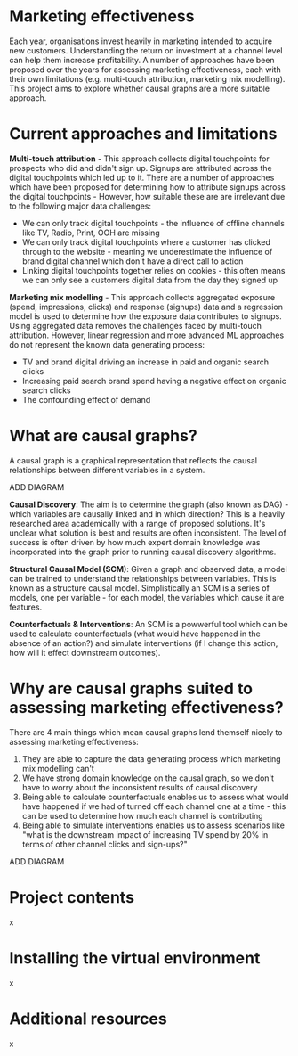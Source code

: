 # Marketing effectiveness
Each year, organisations invest heavily in marketing intended to acquire new customers. Understanding the return on investment at a channel level can help them increase profitability. A number of approaches have been proposed over the years for assessing marketing effectiveness, each with their own limitations (e.g. multi-touch attribution, marketing mix modelling). This project aims to explore whether causal graphs are a more suitable approach.

# Current approaches and limitations

**Multi-touch attribution** - This approach collects digital touchpoints for prospects who did and didn't sign up. Signups are attributed across the digital touchpoints which led up to it. There are a number of approaches which have been proposed for determining how to attribute signups across the digital touchpoints - However, how suitable these are are irrelevant due to the following major data challenges:
- We can only track digital touchpoints - the influence of offline channels like TV, Radio, Print, OOH are missing
- We can only track digital touchpoints where a customer has clicked through to the website - meaning we underestimate the influence of brand digital channel which don't have a direct call to action
- Linking digital touchpoints together relies on cookies - this often means we can only see a customers digital data from the day they signed up

**Marketing mix modelling** - This approach collects aggregated exposure (spend, impressions, clicks) and response (signups) data and a regression model is used to determine how the exposure data contributes to signups. Using aggregated data removes the challenges faced by multi-touch attribution. However, linear regression and more advanced ML approaches do not represent the known data generating process:
- TV and brand digital driving an increase in paid and organic search clicks 
- Increasing paid search brand spend having a negative effect on organic search clicks 
- The confounding effect of demand

# What are causal graphs?
A causal graph is a graphical representation that reflects the causal relationships between different variables in a system.

ADD DIAGRAM

**Causal Discovery**: The aim is to determine the graph (also known as DAG) - which variables are causally linked and in which direction? This is a heavily researched area academically with a range of proposed solutions. It's unclear what solution is best and results are often inconsistent. The level of success is often driven by how much expert domain knowledge was incorporated into the graph prior to running causal discovery algorithms.

**Structural Causal Model (SCM)**: Given a graph and observed data, a model can be trained to understand the relationships between variables. This is known as a structure causal model. Simplistically an SCM is a series of models, one per variable - for each model, the variables which cause it are features. 

**Counterfactuals & Interventions**: An SCM is a powwerful tool which can be used to calculate counterfactuals (what would have happened in the absence of an action?) and simulate interventions (if I change this action, how will it effect downstream outcomes). 

# Why are causal graphs suited to assessing marketing effectiveness?
There are 4 main things which mean causal graphs lend themself nicely to assessing marketing effectiveness:
1) They are able to capture the data generating process which marketing mix modelling can't
2) We have strong domain knowledge on the causal graph, so we don't have to worry about the inconsistent results of causal discovery
3) Being able to calculate counterfactuals enables us to assess what would have happened if we had of turned off each channel one at a time - this can be used to determine how much each channel is contributing
4) Being able to simulate interventions enables us to assess scenarios like "what is the downstream impact of increasing TV spend by 20% in terms of other channel clicks and sign-ups?"

ADD DIAGRAM

# Project contents
x

# Installing the virtual environment
x

# Additional resources
x